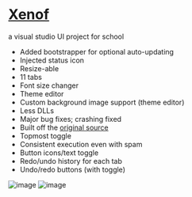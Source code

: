 # [Xenof](https://github.com/rekitrelt/Xenof/releases/latest/download/Xenof.zip)
a visual studio UI project for school

- Added bootstrapper for optional auto-updating
- Injected status icon
- Resize-able
- 11 tabs
- Font size changer
- Theme editor
- Custom background image support (theme editor)
- Less DLLs
- Major bug fixes; crashing fixed
- Built off the [original source](https://rizve.us.to/Xeno/)
- Topmost toggle
- Consistent execution even with spam
- Button icons/text toggle
- Redo/undo history for each tab
- Undo/redo buttons (with toggle)
  
![image](https://github.com/user-attachments/assets/16402b1a-57e7-4cf1-8989-af1970066641)
![image](https://github.com/user-attachments/assets/da944c18-ff8b-4e69-b408-19958fe06d2c)
